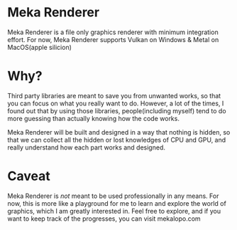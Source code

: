 # Meka Renderer
Meka Renderer is a file only graphics renderer with minimum integration effort. 
For now, Meka Renderer supports Vulkan on Windows & Metal on MacOS(apple silicion)

# Why?
Third party libraries are meant to save you from unwanted works, so that you can focus on what you really want to do. 
However, a lot of the times, I found out that by using those libraries, people(including myself) tend to do more guessing than actually knowing how the code works.

Meka Renderer will be built and designed in a way that nothing is hidden, so that we can collect all the hidden or lost knowledges of CPU and GPU, and really understand how each part works and designed.

# Caveat
Meka Renderer is _not_ meant to be used professionally in any means. For now, this is more like a playground for me to learn and explore the world of graphics, which I am greatly interested in.
Feel free to explore, and if you want to keep track of the progresses, you can visit mekalopo.com
